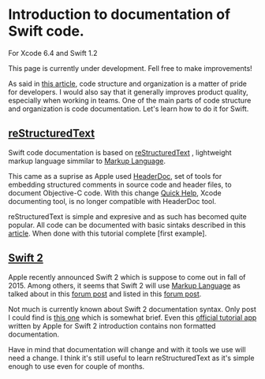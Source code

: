 # Introduction to documentation of Swift code.

For Xcode 6.4 and Swift 1.2

This page is currently under development. Fell free to make improvements!

As said in [this article](http://nshipster.com/swift-documentation/), code structure and organization is a matter of pride for developers. I would also say that it generally improves product quality, especially when working in teams. One of the main parts of code structure and organization is code documentation. Let's learn how to do it for Swift. 

## [reStructuredText](http://docutils.sourceforge.net/rst.html)

Swift code documentation is based on [reStructuredText](https://en.wikipedia.org/wiki/ReStructuredText) , lightweight markup language simmilar to [Markup Language](https://en.wikipedia.org/wiki/Markup_language). 

This came as a suprise as Apple used [HeaderDoc](https://developer.apple.com/library/mac/documentation/DeveloperTools/Conceptual/HeaderDoc/intro/intro.html#//apple_ref/doc/uid/TP40001215-CH345-SW1), set of tools for embedding structured comments in source code and header files, to document Objective-C code. With this change [Quick Help](https://developer.apple.com/library/ios/recipes/xcode_help-general/Chapters/AboutQuickHelp.html), Xcode documenting tool, is no longer compatible with HeaderDoc tool. 

reStructuredText is simple and expresive and as such has becomed quite popular. All code can be documented with basic sintaks described in this [article](http://nshipster.com/swift-documentation/). When done with this tutorial complete [first example].

## [Swift 2](https://developer.apple.com/swift/blog/?id=29)

Apple recently announced Swift 2 which is suppose to come out in fall of 2015. Among others, it seems that Swift 2 will use [Markup Language](https://en.wikipedia.org/wiki/Markup_language) as talked about in this [forum post](https://forums.developer.apple.com/thread/3491) and listed in this [forum post](https://forums.developer.apple.com/message/5513#5513). 

Not much is currently known about Swift 2 documentation syntax. Only post I could find is [this one](http://ericasadun.com/2015/06/14/swift-header-documentation-in-xcode-7/) which is somewhat brief. Even this [official tutorial app](https://developer.apple.com/library/prerelease/ios/samplecode/DemoBots/Listings/Swift_SceneOverlay_swift.html#//apple_ref/doc/uid/TP40015179-Swift_SceneOverlay_swift-DontLinkElementID_86) written by Apple for Swift 2 introduction contains non formatted documentation. 

Have in mind that documentation will change and with it tools we use will need a change. I think it's still useful to learn reStructuredText as it's simple enough to use even for couple of months.




